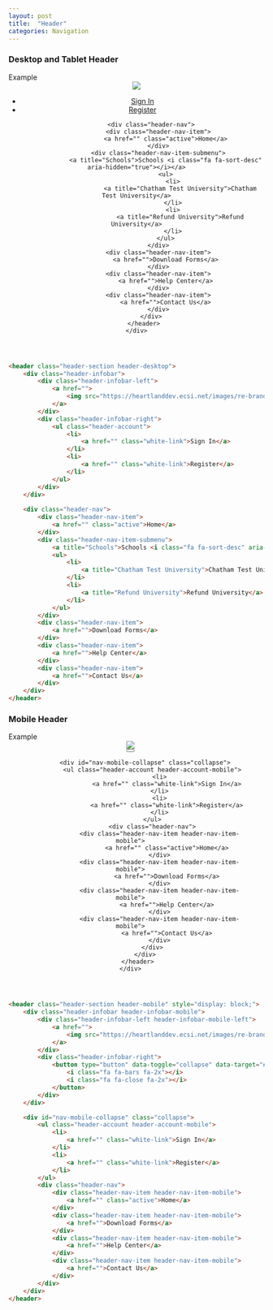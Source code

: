 ```yaml
---
layout: post
title:  "Header"
categories: Navigation
---
```


### Desktop and Tablet Header
<div class="panel panel-success">
    <div class="panel-heading">Example</div>
    <div class="panel-body">
        <header class="header-section header-desktop">
            <div class="header-infobar">
                <div class="header-infobar-left">
                    <a href="">
                        <img src="https://heartlanddev.ecsi.net/images/re-brand/ecsi-logo-white-medium.png">
                    </a>
                </div>
                <div class="header-infobar-right">
                    <ul class="header-account">
                        <li>
                            <a href="" class="white-link">Sign In</a>
                        </li>
                        <li>
                            <a href="" class="white-link">Register</a>
                        </li>
                    </ul>
                </div>
            </div>
            
            <div class="header-nav">
                <div class="header-nav-item">
                    <a href="" class="active">Home</a>
                </div>
                <div class="header-nav-item-submenu">
                    <a title="Schools">Schools <i class="fa fa-sort-desc" aria-hidden="true"></i></a>
                    <ul>
                        <li>
                            <a title="Chatham Test University">Chatham Test University</a>
                        </li>
                        <li>
                            <a title="Refund University">Refund University</a>
                        </li>
                    </ul>
                </div>
                <div class="header-nav-item">
                    <a href="">Download Forms</a>
                </div>
                <div class="header-nav-item">
                    <a href="">Help Center</a>
                </div>
                <div class="header-nav-item">
                    <a href="">Contact Us</a>
                </div>
            </div>
        </header>
    </div>
</div>

```html
<header class="header-section header-desktop">
    <div class="header-infobar">
        <div class="header-infobar-left">
            <a href="">
                <img src="https://heartlanddev.ecsi.net/images/re-brand/ecsi-logo-white-medium.png">
            </a>
        </div>
        <div class="header-infobar-right">
            <ul class="header-account">
                <li>
                    <a href="" class="white-link">Sign In</a>
                </li>
                <li>
                    <a href="" class="white-link">Register</a>
                </li>
            </ul>
        </div>
    </div>
    
    <div class="header-nav">
        <div class="header-nav-item">
            <a href="" class="active">Home</a>
        </div>
        <div class="header-nav-item-submenu">
            <a title="Schools">Schools <i class="fa fa-sort-desc" aria-hidden="true"></i></a>
            <ul>
                <li>
                    <a title="Chatham Test University">Chatham Test University</a>
                </li>
                <li>
                    <a title="Refund University">Refund University</a>
                </li>
            </ul>
        </div>
        <div class="header-nav-item">
            <a href="">Download Forms</a>
        </div>
        <div class="header-nav-item">
            <a href="">Help Center</a>
        </div>
        <div class="header-nav-item">
            <a href="">Contact Us</a>
        </div>
    </div>
</header>
```

### Mobile Header
<div class="panel panel-success">
    <div class="panel-heading">Example</div>
    <div class="panel-body" style="width: 480px;">
        <header class="header-section header-mobile" style="display: block;">
            <div class="header-infobar header-infobar-mobile">
                <div class="header-infobar-left header-infobar-mobile-left">
                    <a href="">
                        <img src="https://heartlanddev.ecsi.net/images/re-brand/ecsi-logo-white-medium.png">
                    </a>
                </div>
                <div class="header-infobar-right">
                    <button type="button" data-toggle="collapse" data-target="#nav-mobile-collapse" aria-expanded="false" class="header-nav-collapse-button">
                        <i class="fa fa-bars fa-2x"></i>
                        <i class="fa fa-close fa-2x"></i>
                    </button>
                </div>
            </div>

            <div id="nav-mobile-collapse" class="collapse">
                <ul class="header-account header-account-mobile">
                    <li>
                        <a href="" class="white-link">Sign In</a>
                    </li>
                    <li>
                        <a href="" class="white-link">Register</a>
                    </li>
                </ul>
                <div class="header-nav">
                    <div class="header-nav-item header-nav-item-mobile">
                        <a href="" class="active">Home</a>
                    </div>
                    <div class="header-nav-item header-nav-item-mobile">
                        <a href="">Download Forms</a>
                    </div>
                    <div class="header-nav-item header-nav-item-mobile">
                        <a href="">Help Center</a>
                    </div>
                    <div class="header-nav-item header-nav-item-mobile">
                        <a href="">Contact Us</a>
                    </div>
                </div>
            </div>
        </header>
    </div>
</div>

```html
<header class="header-section header-mobile" style="display: block;">
    <div class="header-infobar header-infobar-mobile">
        <div class="header-infobar-left header-infobar-mobile-left">
            <a href="">
                <img src="https://heartlanddev.ecsi.net/images/re-brand/ecsi-logo-white-medium.png">
            </a>
        </div>
        <div class="header-infobar-right">
            <button type="button" data-toggle="collapse" data-target="#nav-mobile-collapse" aria-expanded="false" class="header-nav-collapse-button">
                <i class="fa fa-bars fa-2x"></i>
                <i class="fa fa-close fa-2x"></i>
            </button>
        </div>
    </div>

    <div id="nav-mobile-collapse" class="collapse">
        <ul class="header-account header-account-mobile">
            <li>
                <a href="" class="white-link">Sign In</a>
            </li>
            <li>
                <a href="" class="white-link">Register</a>
            </li>
        </ul>
        <div class="header-nav">
            <div class="header-nav-item header-nav-item-mobile">
                <a href="" class="active">Home</a>
            </div>
            <div class="header-nav-item header-nav-item-mobile">
                <a href="">Download Forms</a>
            </div>
            <div class="header-nav-item header-nav-item-mobile">
                <a href="">Help Center</a>
            </div>
            <div class="header-nav-item header-nav-item-mobile">
                <a href="">Contact Us</a>
            </div>
        </div>
    </div>
</header>
```
